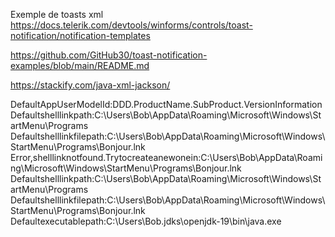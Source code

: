 Exemple de toasts xml
https://docs.telerik.com/devtools/winforms/controls/toast-notification/notification-templates

https://github.com/GitHub30/toast-notification-examples/blob/main/README.md

https://stackify.com/java-xml-jackson/

DefaultAppUserModelId:DDD.ProductName.SubProduct.VersionInformation
Defaultshelllinkpath:C:\Users\Bob\AppData\Roaming\Microsoft\Windows\StartMenu\Programs\
Defaultshelllinkfilepath:C:\Users\Bob\AppData\Roaming\Microsoft\Windows\StartMenu\Programs\Bonjour.lnk
Error,shelllinknotfound.Trytocreateanewonein:C:\Users\Bob\AppData\Roaming\Microsoft\Windows\StartMenu\Programs\Bonjour.lnk
Defaultshelllinkpath:C:\Users\Bob\AppData\Roaming\Microsoft\Windows\StartMenu\Programs\
Defaultshelllinkfilepath:C:\Users\Bob\AppData\Roaming\Microsoft\Windows\StartMenu\Programs\Bonjour.lnk
Defaultexecutablepath:C:\Users\Bob\.jdks\openjdk-19\bin\java.exe